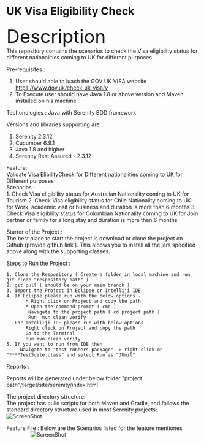# UK Visa Eligibility Check

 <font size="+20">Description</font> <br />
  This repository contains the scenarios to check the Visa eligibility status for different nationalities coming to UK for different purposes.
 
 Pre-requisites : <br />
   1. User should able to luach the GOV UK VISA website https://www.gov.uk/check-uk-visa/y
   2. To Execute user should have Java 1.8 or above version and Maven installed on his machine
   
  
Techonologies : 
  Java with Serenity BDD framework

Versions and libraries supporting are : 
  1. Serenity 2.3.12
  2. Cucumber 6.9.1
  3. Java 1.8 and higher
  4. Serenity Rest Assured - 2.3.12

Feature: <br />
   Validate Visa ElibilityCheck for Different nationalities coming to UK for Different purposes <br />
  Scenarios : <br />
    1. Check Visa eligibility status for Australian Nationality coming to UK for Tourism
    2. Check Visa eligibility status for Chile Nationality coming to UK for Work, academic visit or business and duration is more than 6 months
    3. Check Visa eligibility status for Colombian Nationality coming to UK for Join partner or family for a long stay and duration is more than 6 months
    
Starter of the Project : <br />
   The best place to start the project is download or clone the project on Github (provide github link ). This aloows you to install all the jars specified above along with the    supporting classes. <br />
   
Steps to Run the Project :  <br />

    1. Clone the Respository ( Create a folder in local machine and run git clone "respository path" ) 
    2. git pull ( should be on your main branch )
    3. Import the Project in Eclipse or Intelliji IDE
    4. If Eclipse please run with the below options - 
           * Right click on Project and copy the path 
           * Open the command prompt ( cmd ) 
            Navigate to the project path ( cd project path )
            Run  mvn clean verify 
       For Intelliji IDE please run with below options - 
           Right click on Project and copy the path 
           Go to the Terminal 
           Run mvn clean verify 
    5. If you want to run from IDE then 
         Navigate to "test runners package" -> right click on "****TestSuite.class" and select Run as "JUnit"
 
 Reports :
 
   Reports will be generated under below folder 
       "project path"/target/site/serenity/index.html 
  

The project directory structure: <br />
  The project has build scripts for both Maven and Gradle, and follows the standard directory structure used in most Serenity projects:
        &nbsp;&nbsp;&nbsp;&nbsp;&nbsp;&nbsp;&nbsp;&nbsp;&nbsp;&nbsp;&nbsp;&nbsp;&nbsp;&nbsp;&nbsp; ![ScreenShot](https://i.postimg.cc/3J6qLQsY/Project-Structure-Window.png)
        
 Feature File : 
   Below are the Scenarios listed for the feature mentiones
      &nbsp;&nbsp;&nbsp;&nbsp;&nbsp;&nbsp;&nbsp;&nbsp;&nbsp;&nbsp;&nbsp;&nbsp;&nbsp;&nbsp;&nbsp; ![ScreenShot](https://i.postimg.cc/JhQf1RrZ/Visa-Eligibility-Check-Feature-Scenarios.png)
      
  
        

          
         

   
   
    
 


